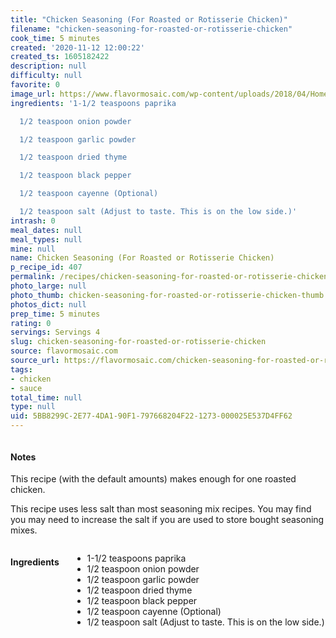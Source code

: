 ```yaml
---
title: "Chicken Seasoning (For Roasted or Rotisserie Chicken)"
filename: "chicken-seasoning-for-roasted-or-rotisserie-chicken"
cook_time: 5 minutes
created: '2020-11-12 12:00:22'
created_ts: 1605182422
description: null
difficulty: null
favorite: 0
image_url: https://www.flavormosaic.com/wp-content/uploads/2018/04/Homemade-Rotisserie-Chicken-Seasoning-Mix-4-667x1000.jpg
ingredients: '1-1/2 teaspoons paprika

  1/2 teaspoon onion powder

  1/2 teaspoon garlic powder

  1/2 teaspoon dried thyme

  1/2 teaspoon black pepper

  1/2 teaspoon cayenne (Optional)

  1/2 teaspoon salt (Adjust to taste. This is on the low side.)'
intrash: 0
meal_dates: null
meal_types: null
mine: null
name: Chicken Seasoning (For Roasted or Rotisserie Chicken)
p_recipe_id: 407
permalink: /recipes/chicken-seasoning-for-roasted-or-rotisserie-chicken
photo_large: null
photo_thumb: chicken-seasoning-for-roasted-or-rotisserie-chicken-thumb.jpg
photos_dict: null
prep_time: 5 minutes
rating: 0
servings: Servings 4
slug: chicken-seasoning-for-roasted-or-rotisserie-chicken
source: flavormosaic.com
source_url: https://flavormosaic.com/chicken-seasoning-for-roasted-or-rotisserie-chicken/
tags:
- chicken
- sauce
total_time: null
type: null
uid: 5BB8299C-2E77-4DA1-90F1-797668204F22-1273-000025E537D4FF62
---
```

<div class="large-8 medium-7 columns" id="writeup">		<div id="notes"><h4>Notes</h4>
<div class="box box-notes"><p>This recipe (with the default amounts) makes enough for one roasted chicken.</p>
<p>This recipe uses less salt than most seasoning mix recipes. You may find you may need to increase the salt if you are used to store bought seasoning mixes.</p>
</div></div>	</div><!-- #writeup -->
</div><!-- #row-one -->
<div class="row" id="row-two">	<div class="medium-4 small-5 columns" id="ingredients"><h4>Ingredients</h4><div class="box box-ingredients content"><ul>
<li>1-1/2 teaspoons paprika</li>
<li>1/2 teaspoon onion powder</li>
<li>1/2 teaspoon garlic powder</li>
<li>1/2 teaspoon dried thyme</li>
<li>1/2 teaspoon black pepper</li>
<li>1/2 teaspoon cayenne (Optional)</li>
<li>1/2 teaspoon salt (Adjust to taste. This is on the low side.)</li>
</ul>
</div>	</div>	<div class="medium-6 small-7 columns" id="directions">	</div>